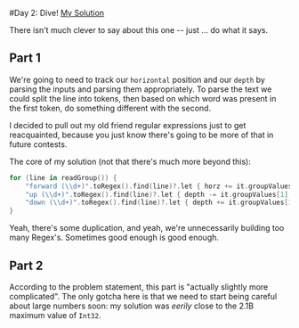 #Day 2: Dive!
[My Solution](../src/main/kotlin/puzzles/Day02.kt)

There isn't much clever to say about this one -- just ... do what it says.

## Part 1
We're going to need to track our `horizontal` position and our `depth` by parsing the inputs and parsing them appropriately. To parse the text we could split the line into tokens, then based on which word was present in the first token, do something different with the second.

I decided to pull out my old friend regular expressions just to get reacquainted, because you just know there's going to be more of that in future contests.

The core of my solution (not that there's much more beyond this):

```kotlin
for (line in readGroup()) {
    "forward (\\d+)".toRegex().find(line)?.let { horz += it.groupValues[1].toInt() }
    "up (\\d+)".toRegex().find(line)?.let { depth -= it.groupValues[1].toInt() }     
    "down (\\d+)".toRegex().find(line)?.let { depth += it.groupValues[1].toInt() }
}
```

Yeah, there's some duplication, and yeah, we're unnecessarily building too many Regex's. Sometimes good enough is good enough.

## Part 2
According to the problem statement, this part is "actually slightly more complicated". The only gotcha here is that we need to start being careful about large numbers soon: my solution was *eerily* close to the 2.1B maximum value of `Int32`. 

